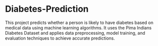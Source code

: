 # Diabetes-Prediction
This project predicts whether a person is likely to have diabetes based on medical data using machine learning algorithms. It uses the Pima Indians Diabetes Dataset and applies data preprocessing, model training, and evaluation techniques to achieve accurate predictions.
